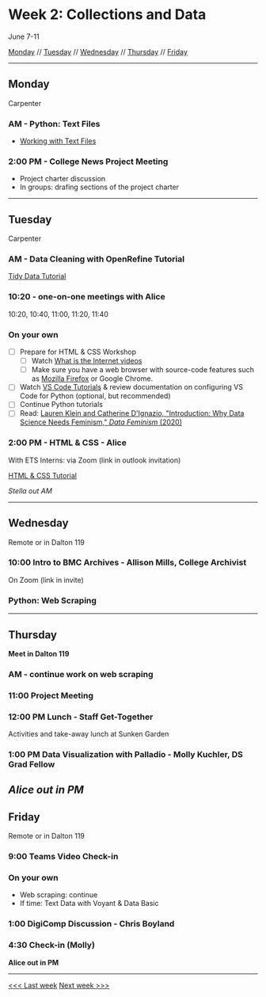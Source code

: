 # Week 2: Collections and Data

June 7-11

[Monday](#monday) // [Tuesday](#tuesday) // [Wednesday](#wednesday) // [Thursday](#thursday) // [Friday](#friday)


---

## Monday
Carpenter

### AM - Python: Text Files
- [Working with Text Files](https://pythonhumanities.com/lesson-12-python-and-text-files/)

### 2:00 PM - College News Project Meeting
- Project charter discussion
- In groups: drafing sections of the project charter


---

## Tuesday
Carpenter

### AM - Data Cleaning with OpenRefine Tutorial
[Tidy Data Tutorial](https://github.com/tri-cods/tidy-data)

### 10:20 - one-on-one meetings with Alice
10:20, 10:40, 11:00, 11:20, 11:40

### On your own
- [ ] Prepare for HTML & CSS Workshop
  - [ ] Watch [What is the Internet videos](https://www.youtube.com/playlist?list=PLzdnOPI1iJNfMRZm5DDxco3UdsFegvuB7)
  - [ ] Make sure you have a web browser with source-code features such as [Mozilla Firefox](https://www.mozilla.org/en-US/firefox/) or Google Chrome.
- [ ] Watch [VS Code Tutorials](https://code.visualstudio.com/docs/introvideos/basics) & review documentation on configuring VS Code for Python (optional, but recommended)
- [ ] Continue Python tutorials
- [ ] Read: [Lauren Klein and Catherine D'Ignazio, "Introduction: Why Data Science Needs Feminism," *Data Feminism* (2020)](https://data-feminism.mitpress.mit.edu/pub/frfa9szd/release/4)

### 2:00 PM - HTML & CSS - Alice 
With ETS Interns: via Zoom (link in outlook invitation)

[HTML & CSS Tutorial](https://github.com/tri-cods/html-css)


*Stella out AM*


---

## Wednesday
Remote or in Dalton 119

### 10:00 Intro to BMC Archives - Allison Mills, College Archivist
On Zoom (link in invite)

### Python: Web Scraping


---

## Thursday
**Meet in Dalton 119**

### AM - continue work on web scraping

### 11:00 Project Meeting

### 12:00 PM Lunch - Staff Get-Together
Activities and take-away lunch at Sunken Garden

### 1:00 PM Data Visualization with Palladio - Molly Kuchler, DS Grad Fellow

*Alice out in PM*
---

## Friday
Remote or in Dalton 119

### 9:00 Teams Video Check-in

### On your own
- Web scraping: continue
- If time: Text Data with Voyant & Data Basic

### 1:00 DigiComp Discussion - Chris Boyland

### 4:30 Check-in (Molly)

**Alice out in PM**

---



[<<< Last week](01-intro.md) [Next week >>>](03-text.md)
